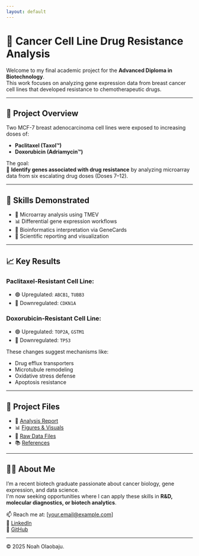 ```yaml
---
layout: default
---
```


# 🧬 Cancer Cell Line Drug Resistance Analysis

Welcome to my final academic project for the **Advanced Diploma in Biotechnology**.  
This work focuses on analyzing gene expression data from breast cancer cell lines that developed resistance to chemotherapeutic drugs.

---

## 🧠 Project Overview

Two MCF-7 breast adenocarcinoma cell lines were exposed to increasing doses of:
- **Paclitaxel (Taxol™)**
- **Doxorubicin (Adriamycin™)**

The goal:  
🧪 **Identify genes associated with drug resistance** by analyzing microarray data from six escalating drug doses (Doses 7–12).

---

## 💼 Skills Demonstrated

- 🔬 Microarray analysis using TMEV
- 📊 Differential gene expression workflows
- 🧠 Bioinformatics interpretation via GeneCards
- 🧾 Scientific reporting and visualization

---

## 📈 Key Results

### Paclitaxel-Resistant Cell Line:
- 🟢 Upregulated: `ABCB1`, `TUBB3`
- 🔴 Downregulated: `CDKN1A`

### Doxorubicin-Resistant Cell Line:
- 🟢 Upregulated: `TOP2A`, `GSTM1`
- 🔴 Downregulated: `TP53`

These changes suggest mechanisms like:
- Drug efflux transporters
- Microtubule remodeling
- Oxidative stress defense
- Apoptosis resistance

---

## 📁 Project Files

- 📄 [Analysis Report](analysis_report.md)
- 📊 [Figures & Visuals](figures/)
- 📁 [Raw Data Files](data/)
- 📚 [References](references.md)

---

## 🧑‍🔬 About Me

I’m a recent biotech graduate passionate about cancer biology, gene expression, and data science.  
I'm now seeking opportunities where I can apply these skills in **R&D, molecular diagnostics, or biotech analytics**.

📫 Reach me at: [your.email@example.com]  
🔗 [LinkedIn](linkedin.com/in/noah-olaobaju-603500bb)  
🐙 [GitHub](https://github.com/Olaobajutofunmi)

---

© 2025 Noah Olaobaju.
